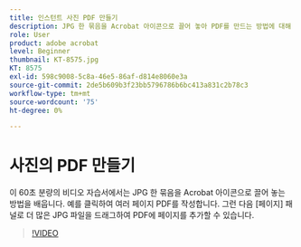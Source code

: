 ```yaml
---
title: 인스턴트 사진 PDF 만들기
description: JPG 한 묶음을 Acrobat 아이콘으로 끌어 놓아 PDF를 만드는 방법에 대해 알아봅니다.
role: User
product: adobe acrobat
level: Beginner
thumbnail: KT-8575.jpg
KT: 8575
exl-id: 598c9008-5c8a-46e5-86af-d814e8060e3a
source-git-commit: 2de5b609b3f23bb5796786b6bc413a831c2b78c3
workflow-type: tm+mt
source-wordcount: '75'
ht-degree: 0%

---
```


# 사진의 PDF 만들기

이 60초 분량의 비디오 자습서에서는 JPG 한 묶음을 Acrobat 아이콘으로 끌어 놓는 방법을 배웁니다. 예를 클릭하여 여러 페이지 PDF를 작성합니다. 그런 다음 [페이지] 패널로 더 많은 JPG 파일을 드래그하여 PDF에 페이지를 추가할 수 있습니다.

>[!VIDEO](https://video.tv.adobe.com/v/336365?hidetitle=true)
